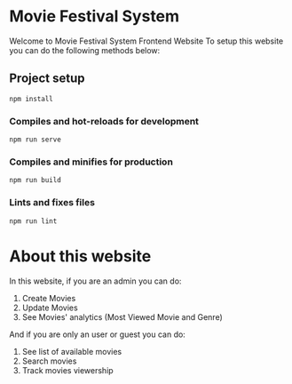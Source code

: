 # Movie Festival System
Welcome to Movie Festival System Frontend Website
To setup this website you can do the following methods below:

## Project setup
```
npm install
```

### Compiles and hot-reloads for development
```
npm run serve
```

### Compiles and minifies for production
```
npm run build
```

### Lints and fixes files
```
npm run lint
```

# About this website
In this website, if you are an admin you can do:
1. Create Movies
2. Update Movies
3. See Movies' analytics (Most Viewed Movie and Genre)

And if you are only an user or guest you can do:
1. See list of available movies
2. Search movies
3. Track movies viewership